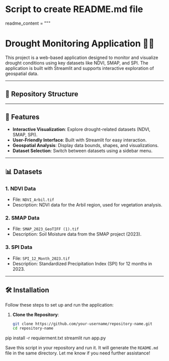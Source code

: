 # Script to create README.md file
readme_content = """
# Drought Monitoring Application 🌾💧

This project is a web-based application designed to monitor and visualize drought conditions using key datasets like NDVI, SMAP, and SPI. The application is built with Streamlit and supports interactive exploration of geospatial data.

---

## 📂 Repository Structure


---

## 🚀 Features

- **Interactive Visualization**: Explore drought-related datasets (NDVI, SMAP, SPI).
- **User-Friendly Interface**: Built with Streamlit for easy interaction.
- **Geospatial Analysis**: Display data bounds, shapes, and visualizations.
- **Dataset Selection**: Switch between datasets using a sidebar menu.

---

## 📊 Datasets

### 1. **NDVI Data**
- File: `NDVI_Arbil.tif`
- Description: NDVI data for the Arbil region, used for vegetation analysis.

### 2. **SMAP Data**
- File: `SMAP_2023_GeoTIFF (1).tif`
- Description: Soil Moisture data from the SMAP project (2023).

### 3. **SPI Data**
- File: `SPI_12_Month_2023.tif`
- Description: Standardized Precipitation Index (SPI) for 12 months in 2023.

---

## 🛠️ Installation

Follow these steps to set up and run the application:

1. **Clone the Repository**:
   ```bash
   git clone https://github.com/your-username/repository-name.git
   cd repository-name
pip install -r requierment.txt
streamlit run app.py

Save this script in your repository and run it. It will generate the `README.md` file in the same directory. Let me know if you need further assistance!

